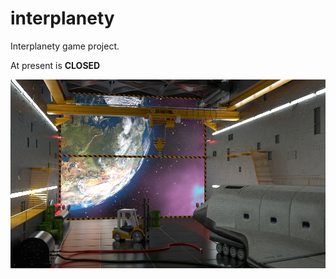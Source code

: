 # interplanety

Interplanety game project.


At present is **CLOSED**

<img src="https://github.com/Korchy/interplanety/blob/main/server/login.jpg">
